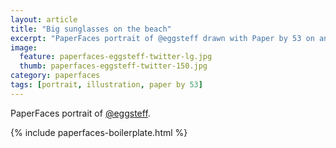 ```yaml
---
layout: article
title: "Big sunglasses on the beach"
excerpt: "PaperFaces portrait of @eggsteff drawn with Paper by 53 on an iPad."
image: 
  feature: paperfaces-eggsteff-twitter-lg.jpg
  thumb: paperfaces-eggsteff-twitter-150.jpg
category: paperfaces
tags: [portrait, illustration, paper by 53]
---
```


PaperFaces portrait of [@eggsteff](http://twitter.com/eggsteff).

{% include paperfaces-boilerplate.html %}
